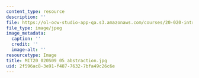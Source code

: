 ```yaml
---
content_type: resource
description: ''
file: https://ol-ocw-studio-app-qa.s3.amazonaws.com/courses/20-020-introduction-to-biological-engineering-design-spring-2009/2f596ac83e91f48776327bfa49c26c6e_MIT20_020S09_05_abstraction.jpg
file_type: image/jpeg
image_metadata:
  caption: ''
  credit: ''
  image-alt: ''
resourcetype: Image
title: MIT20_020S09_05_abstraction.jpg
uid: 2f596ac8-3e91-f487-7632-7bfa49c26c6e
---
```

